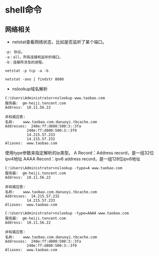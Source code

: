 # shell命令

## 网络相关
* netstat查看网络状态，比如是否监听了某个端口。
```shell
-p: 协议。
-a：all，所有连接和监听的端口。
-b：连接所涉及的进程。

netstat -p tcp -a -b

netstat -ano | findstr 8080
```

* nslookup域名解析
``` shell
C:\Users\Administrator>nslookup www.taobao.com
服务器:  gm-heiji.tencent.com
Address:  10.11.56.22

非权威应答:
名称:    www.taobao.com.danuoyi.tbcache.com
Addresses:  240e:ff:d800:500:3::3fa
          240e:ff:d800:500:3::3f9
          14.215.57.233
          14.215.57.232
Aliases:  www.taobao.com
```
使用type参数来指定解析的ip类型。
A Record：Address record，是一组32位ipv4地址
AAAA Record：ipv6 address record，是一组128位ipv6地址
```shell
C:\Users\Administrator>nslookup -type=A www.taobao.com
服务器:  gm-heiji.tencent.com
Address:  10.11.56.22

非权威应答:
名称:    www.taobao.com.danuoyi.tbcache.com
Addresses:  14.215.57.232
          14.215.57.233
Aliases:  www.taobao.com

```
```shell
C:\Users\Administrator>nslookup -type=AAAA www.taobao.com
服务器:  gm-heiji.tencent.com
Address:  10.11.56.22

非权威应答:
名称:    www.taobao.com.danuoyi.tbcache.com
Addresses:  240e:ff:d800:500:3::3fa
          240e:ff:d800:500:3::3f9
Aliases:  www.taobao.com
```